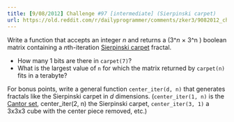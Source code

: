 ```yaml
---
title: [9/08/2012] Challenge #97 [intermediate] (Sierpinski carpet)
url: https://old.reddit.com/r/dailyprogrammer/comments/zker3/9082012_challenge_97_intermediate_sierpinski/
---
```


Write a function that accepts an integer *n* and returns a (3^*n* × 3^n ) boolean matrix containing a *n*th-iteration [Sierpinski carpet](http://en.wikipedia.org/wiki/Sierpinski_carpet) fractal.

* How many 1 bits are there in `carpet(7)`?
* What is the largest value of `n` for which the matrix returned by  `carpet(n)` fits in a terabyte?

For bonus points, write a general function `center_iter(d, n)` that generates fractals like the Sierpinski carpet in *d* dimensions. (`center_iter(1, n)` is the [Cantor set](http://en.wikipedia.org/wiki/Cantor_set), center_iter(2, n) the Sierpinski carpet, `center_iter(3, 1)` a 3x3x3 cube with the center piece removed, etc.)